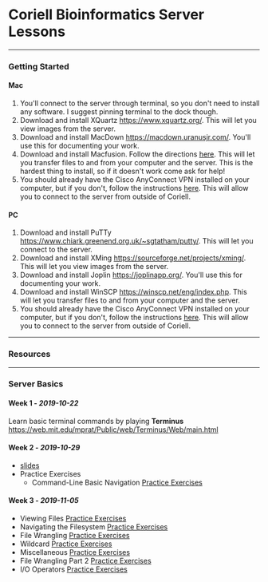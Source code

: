 # Coriell Bioinformatics Server Lessons

---

### Getting Started

#### Mac

1. You'll connect to the server through terminal, so you don't need to install any software. I suggest pinning terminal to the dock though. 
2. Download and install XQuartz <https://www.xquartz.org/>. This will let you view images from the server.
3. Download and install MacDown <https://macdown.uranusjr.com/>. You'll use this for documenting your work.
4. Download and install Macfusion. Follow the directions [here](how_to_install_macfusion.md).  This will let you transfer files to and from your computer and the server. This is the hardest thing to install, so if it doesn't work come ask for help!
5.  You should already have the Cisco AnyConnect VPN installed on your computer, but if you don't, follow the instructions [here](Cisco_AnyConnect_installation_instructions.pdf). This will allow you to connect to the server from outside of Coriell.

#### PC

1. Download and install PuTTy <https://www.chiark.greenend.org.uk/~sgtatham/putty/>. This will let you connect to the server.
2. Download and install XMing <https://sourceforge.net/projects/xming/>. This will let you view images from the server.
3. Download and install Joplin <https://joplinapp.org/>. You'll use this for documenting your work.
4. Download and install WinSCP <https://winscp.net/eng/index.php>. This will let you transfer files to and from your computer and the server.
5. You should already have the Cisco AnyConnect VPN installed on your computer, but if you don't, follow the instructions [here](Cisco_AnyConnect_installation_instructions.pdf). This will allow you to connect to the server from outside of Coriell.

---

### Resources



---

### Server Basics

#### Week 1 - *2019-10-22*

Learn basic terminal commands by playing **Terminus** <https://web.mit.edu/mprat/Public/web/Terminus/Web/main.html>

#### Week 2 - *2019-10-29*

- [slides](server_basics/week2/how_to_use_the_server_week2.pdf)
- Practice Exercises
  - Command-Line Basic Navigation [Practice Exercises](server_basics/week2/viewing_stuff_practice.md)

#### Week 3 - *2019-11-05*

  - Viewing Files [Practice Exercises](server_basics/viewing_files_practice.md)
  - Navigating the Filesystem [Practice Exercises](server_basics/navigating_practice.md)
  - File Wrangling [Practice Exercises](server_basics/file_wrangling_practice.md)
  - Wildcard [Practice Exercises](server_basics/wildcard_practice.md)
  - Miscellaneous [Practice Exercises](server_basics/miscellaneous_practice.md)
  - File Wrangling Part 2 [Practice Exercises](server_basics/file_wrangling_practice2.md)
  - I/O Operators [Practice Exercises](server_basics/io_operators_practice.md)



